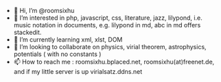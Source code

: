 - 👋 Hi, I’m @roomsixhu
- 👀 I’m interested in php, javascript, css, literature, jazz, lilypond, i.e. music notation in documents, e.g. lilypond in md, abc in md offers stackedit.
- 🌱 I’m currently learning xml, xlst, DOM
- 💞️ I’m looking to collaborate on physics, virial theorem, astrophysics, potentials ( with no constants )
- 📫 How to reach me : roomsixhu.bplaced.net, roomsixhu(at)freenet.de, and if my little server is up virialsatz.ddns.net<!---
roomsixhu/roomsixhu is a ✨ special ✨ repository because its `README.md` (this file) appears on your GitHub profile.
You can click the Preview link to take a look at your changes.
--->
